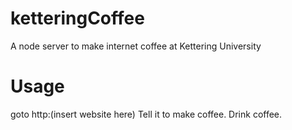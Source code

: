 # ketteringCoffee
A node server to make internet coffee at Kettering University

# Usage
goto http:(insert website here)
Tell it to make coffee.
Drink coffee.
